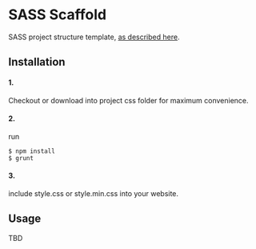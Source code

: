 # SASS Scaffold
SASS project structure template, [as described here](https://itnext.io/structuring-your-sass-projects-c8d41fa55ed4).

## Installation

#### 1.
Checkout or download into project css folder for maximum convenience. 

#### 2.
run
```
$ npm install
$ grunt
```

#### 3.
include style.css or style.min.css into your website. 

## Usage
TBD
